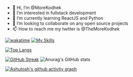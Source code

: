 - 👋 Hi, I’m @MoreKodhek
- 👀 I’m interested in fullstack development
- 🌱 I’m currently learning ReactJS and Python
- 💞️ I’m looking to collaborate on any open source projects
- 📫 How to reach me my twitter is @TheMoreKodhek

<!---
MoreKodhek/MoreKodhek is a ✨ special ✨ repository because its `README.md` (this file) appears on your GitHub profile.
You can click the Preview link to take a look at your changes.
--->
[![wakatime](https://wakatime.com/badge/user/6a85f4c1-f131-4a61-9792-1bc79df8c015.svg)](https://wakatime.com/@6a85f4c1-f131-4a61-9792-1bc79df8c015)
[![My Skills](https://skillicons.dev/icons?i=react,python,nodejs,django,figma&theme=dark)](https://skillicons.dev)

[![Top Langs](https://github-readme-stats.vercel.app/api/top-langs/?username=MoreKodhek&layout=compact)](https://github.com/anuraghazra/github-readme-stats)

[![GitHub Streak](https://streak-stats.demolab.com/?user=MoreKodhek&theme=radical)](https://git.io/streak-stats)
![Anurag's GitHub stats](https://github-readme-stats.vercel.app/api?username=MoreKodhek&show_icons=true&theme=radical&rank_icon=github)

[![Ashutosh's github activity graph](https://github-readme-activity-graph.cyclic.app/graph?username=MoreKodhek&theme=react-dark)](https://github.com/ashutosh00710/github-readme-activity-graph)
